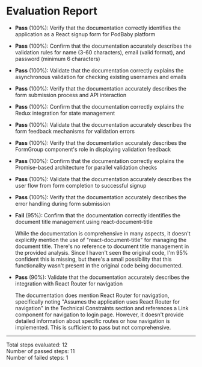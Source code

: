 # Evaluation Report

- **Pass** (100%): Verify that the documentation correctly identifies the application as a React signup form for PodBaby platform
- **Pass** (100%): Confirm that the documentation accurately describes the validation rules for name (3-60 characters), email (valid format), and password (minimum 6 characters)
- **Pass** (100%): Validate that the documentation correctly explains the asynchronous validation for checking existing usernames and emails
- **Pass** (100%): Verify that the documentation accurately describes the form submission process and API interaction
- **Pass** (100%): Confirm that the documentation correctly explains the Redux integration for state management
- **Pass** (100%): Validate that the documentation accurately describes the form feedback mechanisms for validation errors
- **Pass** (100%): Verify that the documentation accurately describes the FormGroup component's role in displaying validation feedback
- **Pass** (100%): Confirm that the documentation correctly explains the Promise-based architecture for parallel validation checks
- **Pass** (100%): Validate that the documentation accurately describes the user flow from form completion to successful signup
- **Pass** (100%): Verify that the documentation accurately describes the error handling during form submission
- **Fail** (95%): Confirm that the documentation correctly identifies the document title management using react-document-title

    While the documentation is comprehensive in many aspects, it doesn't explicitly mention the use of "react-document-title" for managing the document title. There's no reference to document title management in the provided analysis. Since I haven't seen the original code, I'm 95% confident this is missing, but there's a small possibility that this functionality wasn't present in the original code being documented.

- **Pass** (90%): Validate that the documentation accurately describes the integration with React Router for navigation

    The documentation does mention React Router for navigation, specifically noting "Assumes the application uses React Router for navigation" in the Technical Constraints section and references a Link component for navigation to login page. However, it doesn't provide detailed information about specific routes or how navigation is implemented. This is sufficient to pass but not comprehensive.

---

Total steps evaluated: 12  
Number of passed steps: 11  
Number of failed steps: 1